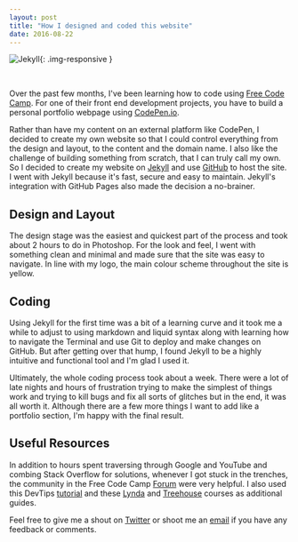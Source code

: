 ```yaml
---
layout: post
title: "How I designed and coded this website"
date: 2016-08-22
---
```

![Jekyll]({{site.baseurl}}/https://imgur.com/C1mulms){: .img-responsive }

<br>

Over the past few months, I've been learning how to code using [Free Code Camp](https://www.freecodecamp.com/). For one of their front end development projects, you have to build a personal portfolio webpage using [CodePen.io](https://codepen.io/).

Rather than have my content on an external platform like CodePen, I decided to create my own website so that I could control everything from the design and layout, to the content and the domain name. I also like the challenge of building something from scratch, that I can truly call my own. So I decided to create my website on [Jekyll](https://jekyllrb.com/) and use [GitHub](https://github.com/) to host the site. I went with Jekyll because it's fast, secure and easy to maintain. Jekyll's integration with GitHub Pages also made the decision a no-brainer.

## Design and Layout

The design stage was the easiest and quickest part of the process and took about 2 hours to do in Photoshop. For the look and feel, I went with something clean and minimal and made sure that the site was easy to navigate. In line with my logo, the main colour scheme throughout the site is yellow.

## Coding

Using Jekyll for the first time was a bit of a learning curve and it took me a while to adjust to using markdown and liquid syntax along with learning how to navigate the Terminal and use Git to deploy and make changes on GitHub. But after getting over that hump, I found Jekyll to be a highly intuitive and functional tool and I'm glad I used it.

Ultimately, the whole coding process took about a week. There were a lot of late nights and hours of frustration trying to make the simplest of things work and trying to kill bugs and fix all sorts of glitches but in the end, it was all worth it. Although there are a few more things I want to add like a portfolio section, I'm happy with the final result.

## Useful Resources

In addition to hours spent traversing through Google and YouTube and combing Stack Overflow for solutions, whenever I got stuck in the trenches, the community in the Free Code Camp [Forum](http://forum.freecodecamp.com/) were very helpful. I also used this DevTips [tutorial](https://www.youtube.com/watch?v=T6jKLsxbFg4&list=PLqGj3iMvMa4KQZUkRjfwMmTq_f1fbxerI) and these [Lynda](https://www.lynda.com/Jekyll-tutorials/Jekyll-Web-Designers/383124-2.html) and [Treehouse](https://teamtreehouse.com/library/build-a-blog-with-jekyll-and-github-pages) courses as additional guides.

Feel free to give me a shout on [Twitter](https://twitter.com/will_ruz) or shoot me an [email](mailto:william1.ruz@gmail.com) if you have any feedback or comments.
